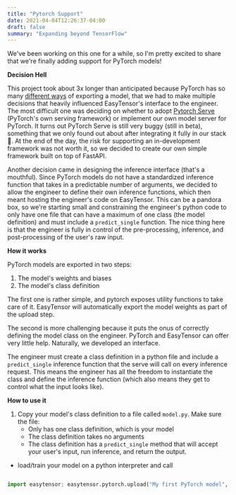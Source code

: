 ```yaml
---
title: "Pytorch Support"
date: 2021-04-04T12:26:37-04:00
draft: false
summary: "Expanding beyond TensorFlow"
---
```


We've been working on this one for a while, so I'm pretty excited to share that we're finally adding support for PyTorch models!

**Decision Hell**

This project took about 3x longer than anticipated because PyTorch has so many [different ways](https://pytorch.org/tutorials/intermediate/flask_rest_api_tutorial.html) of exporting a model, that we had to make multiple decisions that heavily influenced EasyTensor's interface to the engineer. The most difficult one was deciding on whether to adopt [Pytorch Serve](https://github.com/pytorch/serve) (PyTorch's own serving framework) or implement our own model server for PyTorch. It turns out PyTorch Serve is still very buggy (still in beta), something that we only found out about after integrating it fully in our stack 💢. At the end of the day, the risk for supporting an in-development framework was not worth it, so we decided to create our own simple framework built on top of FastAPI.

Another decision came in designing the inference interface (that's a mouthful). Since PyTorch models do not have a standardized inference function that takes in a predictable number of arguments, we decided to allow the engineer to define their own inference functions, which then meant hosting the engineer's code on EasyTensor. This can be a pandora box, so we're starting small and constraining the engineer's python code to only have one file that can have a maximum of one class (the model definition) and must include a `predict_single` function. The nice thing here is that the engineer is fully in control of the pre-processing, inference, and post-processing of the user's raw input.

**How it works**

PyTorch models are exported in two steps:

1. The model's weights and biases
2. The model's class definition

The first one is rather simple, and pytorch exposes utility functions to take care of it. EasyTensor will automatically export the model weights as part of the upload step.

The second is more challenging because it puts the onus of correctly defining the model class on the engineer. PyTorch and EasyTensor can offer very little help. Naturally, we developed an interface.

The engineer must create a class definition in a python file and include a `predict_single` inference function that the serve will call on every inference request. This means the engineer has all the freedom to instantiate the class and define the inference function (which also means they get to control what the input looks like).

**How to use it**

<!--
It's easier to just show it

But if your family is watching 10 different shows on Netflix and you don't want to waste the bandwidth, this is the text version: -->

1. Copy your model's class definition to a file called `model.py`. Make sure the file:
   - Only has one class definition, which is your model
   - The class definition takes no arguments
   - The class definition has a `predict_single` method that will accept your user's input, run inference, and return the output.

- load/train your model on a python interpreter and call

```python

import easytensor; easytensor.pytorch.upload("My first PyTorch model", model, "model.py")

```

